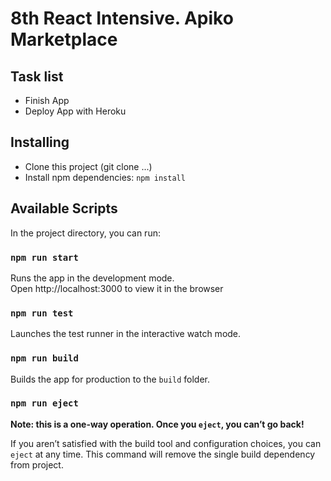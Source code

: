 # 8th React Intensive. Apiko Marketplace

## Task list
- Finish App
- Deploy App with Heroku

## Installing

* Clone this project (git clone ...)
* Install npm dependencies: `npm install`

## Available Scripts

In the project directory, you can run:

### `npm run start`

Runs the app in the development mode.<br>
Open http://localhost:3000 to view it in the browser

### `npm run test`

Launches the test runner in the interactive watch mode.

### `npm run build`

Builds the app for production to the `build` folder.

### `npm run eject`

**Note: this is a one-way operation. Once you `eject`, you can’t go back!**

If you aren’t satisfied with the build tool and configuration choices, you can `eject` at any time. This command will remove the single build dependency from project.
